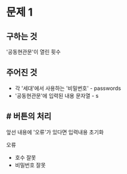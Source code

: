 # 문제 1

## 구하는 것
'공동현관문'이 열린 횟수

## 주어진 것
- 각 '세대'에서 사용하는 '비밀번호' - passwords
- '공동현관문'에 입력된 내용 문자열 - s

## # 버튼의 처리
앞선 내용에 '오류'가 있다면 입력내용 초기화

오류
- 호수 잘못
- 비밀번호 잘못